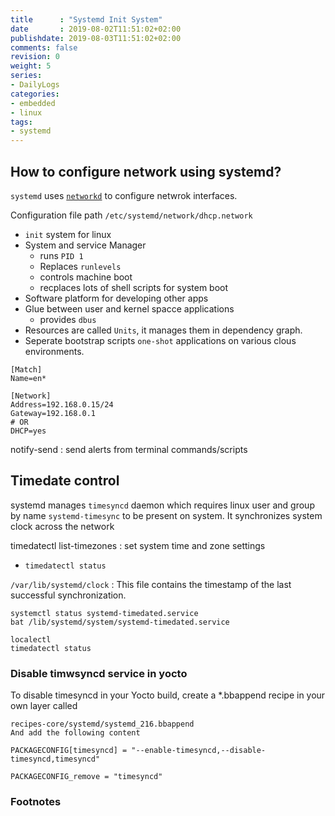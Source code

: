 ```yaml
---
title      : "Systemd Init System"
date       : 2019-08-02T11:51:02+02:00
publishdate: 2019-08-03T11:51:02+02:00
comments: false
revision: 0
weight: 5
series:
- DailyLogs
categories:
- embedded
- linux
tags:
- systemd
---
```


## How to configure network using systemd?

`systemd` uses [`networkd`](https://en.wikipedia.org/wiki/Systemd#networkd) to configure netwrok interfaces.

Configuration file path `/etc/systemd/network/dhcp.network`

* `init` system for linux
* System and service Manager
  * runs `PID 1`
  * Replaces `runlevels`
  * controls machine boot
  * recplaces lots of shell scripts for system boot
* Software platform for developing other apps
* Glue between user and kernel spacce applications
  * provides `dbus`
* Resources are called `Units`, it manages them in dependency graph.
* Seperate bootstrap scripts `one-shot` applications on various clous environments.

```
[Match]
Name=en*

[Network]
Address=192.168.0.15/24
Gateway=192.168.0.1
# OR
DHCP=yes
```

notify-send
: send alerts from terminal commands/scripts

## Timedate control

systemd manages `timesyncd` daemon which requires linux user and group by name `systemd-timesync` to be present on system.
It synchronizes system clock across the network

timedatectl list-timezones
: set system time and zone settings
* `timedatectl status`


`/var/lib/systemd/clock`
: This file contains the timestamp of the last successful synchronization.

```
systemctl status systemd-timedated.service
bat /lib/systemd/system/systemd-timedated.service

localectl
timedatectl status
```

### Disable timwsyncd service in yocto

To disable timesyncd in your Yocto build, create a *.bbappend recipe in your own layer called

```
recipes-core/systemd/systemd_216.bbappend
And add the following content

PACKAGECONFIG[timesyncd] = "--enable-timesyncd,--disable-timesyncd,timesyncd"

PACKAGECONFIG_remove = "timesyncd"
```

### Footnotes

[^1]: https://www.freedesktop.org/software/systemd/man/systemd.network.html